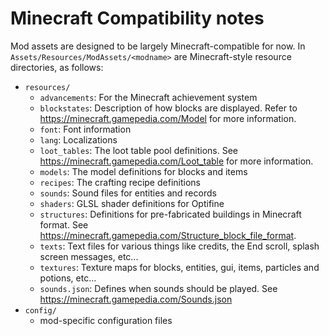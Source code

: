 # Minecraft Compatibility notes

Mod assets are designed to be largely Minecraft-compatible for now.  In `Assets/Resources/ModAssets/<modname>` are Minecraft-style resource directories, as follows:
* `resources/`
    * `advancements`: For the Minecraft achievement system
    * `blockstates`: Description of how blocks are displayed.  Refer to https://minecraft.gamepedia.com/Model for more information.
    * `font`: Font information
    * `lang`: Localizations
    * `loot_tables`: The loot table pool definitions.  See https://minecraft.gamepedia.com/Loot_table for more information.
    * `models`: The model definitions for blocks and items
    * `recipes`: The crafting recipe definitions
    * `sounds`: Sound files for entities and records
    * `shaders`: GLSL shader definitions for Optifine
    * `structures`: Definitions for pre-fabricated buildings in Minecraft format. See https://minecraft.gamepedia.com/Structure_block_file_format.
    * `texts`: Text files for various things like credits, the End scroll, splash screen messages, etc...
    * `textures`: Texture maps for blocks, entities, gui, items, particles and potions, etc...
    * `sounds.json`: Defines when sounds should be played.  See https://minecraft.gamepedia.com/Sounds.json
* `config/`
    * mod-specific configuration files